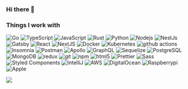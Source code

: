 ### Hi there 👋

<!--
**tomasovic/tomasovic** is a ✨ _special_ ✨ repository because its `README.md` (this file) appears on your GitHub profile.

Here are some ideas to get you started:

- 🔭 I’m currently working on ...
- 🌱 I’m currently learning ...
- 👯 I’m looking to collaborate on ...
- 🤔 I’m looking for help with ...
- 💬 Ask me about ...
- 📫 How to reach me: ...
- 😄 Pronouns: ...
- ⚡ Fun fact: ...
-->

<!--
<h3>PetLens</h3>
<p>
<a href="https://petlens.app">PetLens pet image sharing application</a>  <img alt="PetLens" src="https://img.shields.io/website/https/petlens.app" />
</p>
-->

<h3>Things I work with</h3>
<p>
  <img alt="Go" src="https://img.shields.io/badge/-Go-00ADD8?style=flat-square&logo=go&logoColor=white" />
  <img alt="TypeScript" src="https://img.shields.io/badge/-TypeScript-007ACC?style=flat-square&logo=typescript&logoColor=white" />
  <img alt="JavaScript" src="https://img.shields.io/badge/-JavaScript-f7df1e?style=flat-square&logo=javascript&logoColor=black" />
  <img alt="Rust" src="https://img.shields.io/badge/-Rust-CE422B?style=flat-square&logo=rust&logoColor=white" />
  <img alt="Python" src="https://img.shields.io/badge/-Python-3776AB?style=flat-square&logo=python&logoColor=white" />
  <img alt="Nodejs" src="https://img.shields.io/badge/-Nodejs-43853d?style=flat-square&logo=Node.js&logoColor=white" />
  <img alt="NestJs" src="https://img.shields.io/badge/-NestJs-ea2845?style=flat-square&logo=nestjs&logoColor=white" />
  <img alt="Gatsby" src="https://img.shields.io/badge/-Gatsby-663399?style=flat-square&logo=gatsby&logoColor=white" />
  <img alt="React" src="https://img.shields.io/badge/-React-45b8d8?style=flat-square&logo=react&logoColor=white" />
  <img alt="NextJS" src="https://img.shields.io/badge/-Nextjs-ffffff?style=flat-square&logo=nextdotjs&logoColor=black" />
  <img alt="Docker" src="https://img.shields.io/badge/-Docker-46a2f1?style=flat-square&logo=docker&logoColor=white" />
  <img alt="Kubernetes" src="https://img.shields.io/badge/-Kubernetes-3970e4?style=flat-square&logo=kubernetes&logoColor=white" />
  <img alt="github actions" src="https://img.shields.io/badge/-Github_Actions-2088FF?style=flat-square&logo=github-actions&logoColor=white" />
  <img alt="Insomnia" src="https://img.shields.io/badge/-Insomnia-5849BE?style=flat-square&logo=insomnia&logoColor=white" />
  <img alt="Postman" src="https://img.shields.io/badge/-Postman-FF6C37?style=flat-square&logo=postman&logoColor=white" />
  <img alt="Apollo" src="https://img.shields.io/badge/-Apollo%20GraphQL-311C87?style=flat-square&logo=apollo-graphql&logoColor=white" />
  <img alt="GraphQL" src="https://img.shields.io/badge/-GraphQL-E10098?style=flat-square&logo=graphql&logoColor=white" />
  <img alt="Sequelize" src="https://img.shields.io/badge/-Sequelize-52B0E7?style=flat-square&logo=sequelize&logoColor=white" />
  <img alt="PostgreSQL" src="https://img.shields.io/badge/-PostgreSQL-0064a5?style=flat-square&logo=postgresql&logoColor=white" />
  <img alt="MongoDB" src="https://img.shields.io/badge/-MongoDB-13aa52?style=flat-square&logo=mongodb&logoColor=white" />
  <img alt="redux" src="https://img.shields.io/badge/-Redux-764ABC?style=flat-square&logo=redux&logoColor=white" />
  <img alt="git" src="https://img.shields.io/badge/-Git-F05032?style=flat-square&logo=git&logoColor=white" />
  <img alt="npm" src="https://img.shields.io/badge/-NPM-CB3837?style=flat-square&logo=npm&logoColor=white" />
  <img alt="html5" src="https://img.shields.io/badge/-HTML5-E34F26?style=flat-square&logo=html5&logoColor=white" />
  <img alt="Prettier" src="https://img.shields.io/badge/-Prettier-F7B93E?style=flat-square&logo=prettier&logoColor=white" />
  <img alt="Sass" src="https://img.shields.io/badge/-Sass-CC6699?style=flat-square&logo=sass&logoColor=white" />
  <img alt="Styled Components" src="https://img.shields.io/badge/-Styled_Components-db7092?style=flat-square&logo=styled-components&logoColor=white" />
  <img alt="IntelliJ" src="https://img.shields.io/badge/-IntelliJ-000000?style=flat-square&logo=intellijidea&logoColor=white" />
  <img alt="AWS" src="https://img.shields.io/badge/-AWS-232F3E?style=flat-square&logo=amazonaws&logoColor=white" />
  <img alt="DigitalOcean" src="https://img.shields.io/badge/-DigitalOcean-0080FF?style=flat-square&logo=digitalocean&logoColor=white" />
  <img alt="Raspberrypi" src="https://img.shields.io/badge/-RaspberryPI-A22846?style=flat-square&logo=raspberrypi&logoColor=white" />
  <img alt="Apple" src="https://img.shields.io/badge/-Apple-000000?style=flat-square&logo=apple&logoColor=white" />
</p>

[<img src="https://img.shields.io/badge/linkedin-%230077B5.svg?&style=for-the-badge&logo=linkedin&logoColor=white" />](https://www.linkedin.com/in/milan-tomasovic/)


